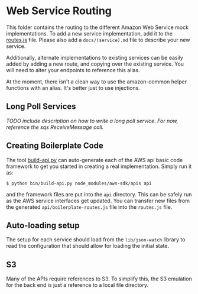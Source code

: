 # Web Service Routing

This folder contains the routing to the different Amazon Web Service
mock implementations.  To add a new service implementation, add it to the
[routes.js](routes.js) file.  Please also add a `docs/(service).md` file
to describe your new service.

Additionally, alternate implementations to existing services can be easily
added by adding a new route, and copying over the existing service.  You
will need to alter your endpoints to reference this alias.

At the moment, there isn't a clean way to use the amazon-common helper functions
with an alias.  It's better just to use injections.

## Long Poll Services

*TODO include description on how to write a long poll service.  For now,
reference the sqs ReceiveMessage call.*

## Creating Boilerplate Code

The tool [build-api.py](../bin/build-api.py) can auto-generate each
of the AWS api basic code framework to get you started in creating a
real implementation.  Simply run it as:

```
$ python bin/build-api.py node_modules/aws-sdk/apis api
```

and the framework files are put into the `api` directory.  This can be safely
run as the AWS service interfaces get updated.  You can transfer new files
from the generated `api/boilerplate-routes.js` file into the `routes.js`
file.

## Auto-loading setup

The setup for each service should load from the `lib/json-watch` library
to read the configuration that should allow for loading the initial state.

## S3

Many of the APIs require references to S3.  To simplify this, the S3 emulation
for the back end is just a reference to a local file directory.
